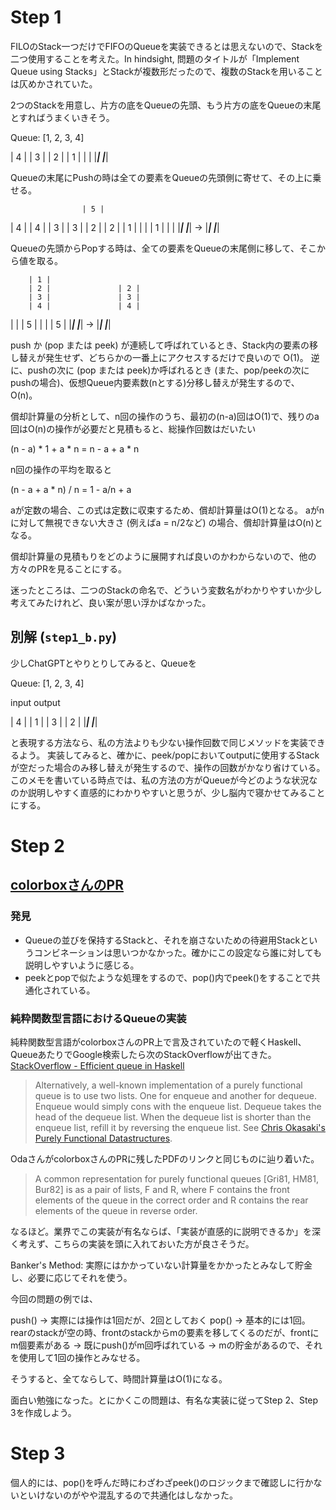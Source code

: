 # Step 1

FILOのStack一つだけでFIFOのQueueを実装できるとは思えないので、Stackを二つ使用することを考えた。In hindsight, 問題のタイトルが「Implement Queue using Stacks」とStackが複数形だったので、複数のStackを用いることは仄めかされていた。

2つのStackを用意し、片方の底をQueueの先頭、もう片方の底をQueueの末尾とすればうまくいきそう。

Queue: [1, 2, 3, 4]

| 4 |
| 3 |
| 2 |
| 1 |  |   |
|___|  |___|

Queueの末尾にPushの時は全ての要素をQueueの先頭側に寄せて、その上に乗せる。

                    | 5 |
| 4 |               | 4 |
| 3 |               | 3 |
| 2 |               | 2 |
| 1 |  |   |        | 1 |   |   |
|___|  |___|   ->   |___|   |___|

Queueの先頭からPopする時は、全ての要素をQueueの末尾側に移して、そこから値を取る。

        | 1 |
        | 2 |               | 2 |
        | 3 |               | 3 |
        | 4 |               | 4 |
|   |   | 5 |       |   |   | 5 |
|___|   |___|   ->  |___|   |___|

push か (pop または peek) が連続して呼ばれているとき、Stack内の要素の移し替えが発生せず、どちらかの一番上にアクセスするだけで良いので O(1)。
逆に、pushの次に (pop または peek)か呼ばれるとき (また、pop/peekの次にpushの場合)、仮想Queue内要素数(nとする)分移し替えが発生するので、O(n)。

償却計算量の分析として、n回の操作のうち、最初の(n-a)回はO(1)で、残りのa回はO(n)の操作が必要だと見積もると、総操作回数はだいたい

(n - a) * 1 + a * n = n - a + a * n

n回の操作の平均を取ると

(n - a + a * n) / n = 1 - a/n + a

aが定数の場合、この式は定数に収束するため、償却計算量はO(1)となる。
aがnに対して無視できない大きさ (例えばa = n/2など) の場合、償却計算量はO(n)となる。

償却計算量の見積もりをどのように展開すれば良いのかわからないので、他の方々のPRを見ることにする。

迷ったところは、二つのStackの命名で、どういう変数名がわかりやすいか少し考えてみたけれど、良い案が思い浮かばなかった。

## 別解 (`step1_b.py`)

少しChatGPTとやりとりしてみると、Queueを

Queue: [1, 2, 3, 4]

input   output

| 4 |   | 1 |
| 3 |   | 2 |
|___|   |___|

と表現する方法なら、私の方法よりも少ない操作回数で同じメソッドを実装できるよう。
実装してみると、確かに、peek/popにおいてoutputに使用するStackが空だった場合のみ移し替えが発生するので、操作の回数がかなり省けている。
このメモを書いている時点では、私の方法の方がQueueが今どのような状況なのか説明しやすく直感的にわかりやすいと思うが、少し脳内で寝かせてみることにする。

# Step 2

## [colorboxさんのPR](https://github.com/colorbox/leetcode/pull/15)

### 発見

- Queueの並びを保持するStackと、それを崩さないための待避用Stackというコンビネーションは思いつかなかった。確かにこの設定なら誰に対しても説明しやすいように感じる。
- peekとpopで似たような処理をするので、pop()内でpeek()をすることで共通化されている。

### 純粋関数型言語におけるQueueの実装

純粋関数型言語がcolorboxさんのPR上で言及されていたので軽くHaskell、QueueあたりでGoogle検索したら次のStackOverflowが出てきた。
[StackOverflow - Efficient queue in Haskell](https://stackoverflow.com/a/1740603/16193058)

> Alternatively, a well-known implementation of a purely functional queue is to use two lists. One for enqueue and another for dequeue.
> Enqueue would simply cons with the enqueue list. Dequeue takes the head of the dequeue list.
> When the dequeue list is shorter than the enqueue list, refill it by reversing the enqueue list.
> See [Chris Okasaki's Purely Functional Datastructures](https://www.cs.cmu.edu/%7Erwh/students/okasaki.pdf).

OdaさんがcolorboxさんのPRに残したPDFのリンクと同じものに辿り着いた。

> A common representation for purely functional queues [Gri81, HM81, Bur82] is as a pair of lists, F and R, where F contains the front elements of the queue in the correct order and R contains the rear elements of the queue in reverse order.

なるほど。業界でこの実装が有名ならば、「実装が直感的に説明できるか」を深く考えず、こちらの実装を頭に入れておいた方が良さそうだ。

Banker's Method: 実際にはかかっていない計算量をかかったとみなして貯金し、必要に応じてそれを使う。

今回の問題の例では、

push() -> 実際には操作は1回だが、2回としておく
pop() -> 基本的には1回。rearのstackが空の時、frontのstackからmの要素を移してくるのだが、frontにm個要素がある -> 既にpush()がm回呼ばれている -> mの貯金があるので、それを使用して1回の操作とみなせる。

そうすると、全てならして、時間計算量はO(1)になる。

面白い勉強になった。とにかくこの問題は、有名な実装に従ってStep 2、Step 3を作成しよう。

# Step 3

個人的には、pop()を呼んだ時にわざわざpeek()のロジックまで確認しに行かないといけないのがやや混乱するので共通化はしなかった。
